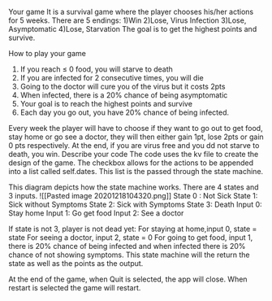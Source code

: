 Your game
It is a survival game where the player chooses his/her actions for 5 weeks.
There are 5 endings:
1)Win
2)Lose, Virus Infection
3)Lose, Asymptomatic
4)Lose, Starvation
The goal is to get the highest points and survive.

How to play your game
1. If you reach ≤ 0 food, you will starve to death
2. If you are infected for 2 consecutive times, you will die
3. Going to the doctor will cure you of the virus but it costs 2pts
4. When infected, there is a 20% chance of being asymptomatic
5. Your goal is to reach the highest points and survive
6. Each day you go out, you have 20% chance of being infected.

Every week the player will have to choose if they want to go out to get food, stay home or go see a doctor, they will then either gain 1pt, lose 2pts or gain 0 pts respectively. At the end, if you are virus free and you dd not starve to death, you win.
Describe your code
The code uses the kv file to create the design of the game.
The checkbox allows for the actions to be appended into a list called self.dates. This list is the passed through the state machine.
 
This diagram depicts how the state machine works. There are 4 states and 3 inputs.
![[Pasted image 20201218104320.png]]
State 0 : Not Sick
State 1: Sick without Symptoms
State 2: Sick with Symptoms
State 3: Death
Input 0: Stay home
Input 1: Go get food
Input 2: See a doctor

If state is not 3, player is not dead yet:
For staying at home,input 0, state = state
For seeing a doctor, input 2, state = 0
For going to get food, input 1, there is 20% chance of being infected and when infected there is 20% chance of not showing symptoms.
This state machine will the return the state as well as the points as the output.

At the end of the game, when Quit is selected, the app will close. When restart is selected the game will restart.